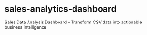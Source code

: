 # sales-analytics-dashboard
Sales Data Analysis Dashboard - Transform CSV data into actionable business intelligence
